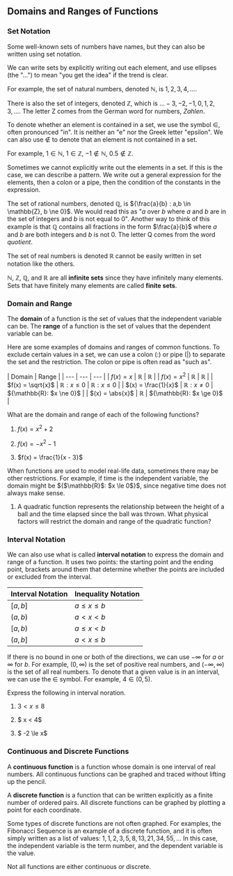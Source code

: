 Domains and Ranges of Functions
-------

### Set Notation

Some well-known sets of numbers have names, but they can also be written using set notation.

We can write sets by explicitly writing out each element, and use ellipses (the "...") to mean "you get the idea" if the trend is clear.

For example, the set of natural numbers, denoted $\mathbb{N}$, is ${1, 2, 3, 4, ...}$. 

There is also the set of integers, denoted $\mathbb{Z}$, which is ${... -3, -2, -1, 0, 1, 2, 3, ...}$. The letter Z comes from the German word for numbers, *Zahlen*.

To denote whether an element is contained in a set, we use the symbol $\in$, often pronounced "in". It is neither an "e" nor the Greek letter "epsilon". We can also use $\notin$ to denote that an element is not contained in a set.

For example, $1 \in \mathbb{N}$, $1 \in \mathbb{Z}$, $-1 \notin \mathbb{N}$, $0.5 \notin \mathbb{Z}$.

Sometimes we cannot explicitly write out the elements in a set. If this is the case, we can describe a pattern. We write out a general expression for the elements, then a colon or a pipe, then the condition of the constants in the expression.

The set of rational numbers, denoted $\mathbb{Q}$, is ${\frac{a}{b} : a,b \in \mathbb{Z}, b \ne 0}$. We would read this as  "$a$ over $b$ where $a$ and $b$ are in the set of integers and $b$ is not equal to 0".  Another way to think of this example is that $\mathbb{Q}$ contains all fractions in the form $\frac{a}{b}$ where $a$ and $b$ are both integers and $b$ is not 0. The letter Q comes from the word *quotient*.

The set of real numbers is denoted $\mathbb{R}$ cannot be easily written in set notation like the others. 

$\mathbb{N}$, $\mathbb{Z}$, $\mathbb{Q}$, and $\mathbb{R}$ are all **infinite sets** since they have infinitely many elements. Sets that have finitely many elements are called **finite sets**.


### Domain and Range

The **domain** of a function is the set of values that the independent variable can be.
The **range** of a function is the set of values that the dependent variable can be.

Here are some examples of domains and ranges of common functions. To exclude certain values in a set, we can use a colon (:) or pipe (|) to separate the set and the restriction. The colon or pipe is often read as "such as".

| Domain | Range |
| --- | --- | --- |
| $f(x) = x$ | $\mathbb{R}$ | $\mathbb{R}$ |
| $f(x) = x^2$ | $\mathbb{R}$ | $\mathbb{R}$ |
| $f(x) = \sqrt{x}$ | ${\mathbb{R}: x \le 0}$ | ${\mathbb{R}: x \le 0}$ |
| $(x) = \frac{1}{x}$ | ${\mathbb{R}: x \ne 0}$ | ${\mathbb{R}: $x \ne 0}$ |
| $(x) = \abs{x}$ | $\mathbb{R}$ | ${\mathbb{R}: $x \ge 0}$ |


What are the domain and range of each of the following functions?

1. $f(x) = x^2 + 2$

2. $f(x) = -x^2 - 1$

3. $f(x) = \frac{1}{x - 3}$


When functions are used to model real-life data, sometimes there may be other restrictions. For example, if time is the independent variable, the domain might be ${$\mathbb{R}$: $x \le 0$}$, since negative time does not always make sense.


1. A quadratic function represents the relationship between the height of a ball and the time elapsed since the ball was thrown. What physical factors will restrict the domain and range of the quadratic function? 


### Interval Notation

We can also use what is called **interval notation** to express the domain and range of a function. It uses two points: the starting point and the ending point, brackets around them that determine whether the points are included or excluded from the interval.

| Interval Notation | Inequality Notation |
| --- | --- |
| $[a,b]$ | $a \le x \le b$ |
| $(a,b)$ | $a < x < b$ |
| $[a,b)$ | $a \le x < b$ |
| $(a,b]$ | $a < x \le b$ |

If there is no bound in one or both of the directions, we can use $−\infty$ for $a$ or $\infty$ for $b$. For example, $(0, \infty)$ is the set of positive real numbers, and $(-\infty, \infty)$ is the set of all real numbers. To denote that a given value is in an interval, we can use the $\in$ symbol. For example, $4 \in (0, 5)$.

Express the following in interval noration.

1. $3 < x \le 8$

2. $ x < 4$

3. $ -2 \le x$


### Continuous and Discrete Functions

A **continuous function** is a function whose domain is one interval of real numbers. All continuous functions can be graphed and traced without lifting up the pencil.

A **discrete function** is a function that can be written explicitly as a finite number of ordered pairs. All discrete functions can be graphed by plotting a point for each coordinate.

Some types of discrete functions are not often graphed. For examples, the Fibonacci Sequence is an example of a discrete function, and it is often simply written as a list of values: $1, 1, 2, 3, 5, 8, 13, 21, 34, 55, ...$ In this case, the independent variable is the term number, and the dependent variable is the value.

Not all functions are either continuous or discrete.